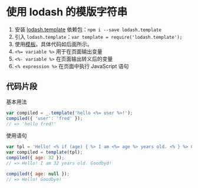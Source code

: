 # 使用 lodash 的模版字符串

1. 安装 [lodash.template](https://www.npmjs.com/package/lodash.template) 依赖包：`npm i --save lodash.template`
2. 引入 `lodash.template`：`var template = require('lodash.template');`
3. 使用[模板](https://lodash.com/docs/4.17.11#template)。具体代码如后面所示。
4. `<%= variable %>` 用于在页面输出变量
5. `<%- variable %>` 在页面输出转义后的变量
6. `<% expression %>` 在页面中执行 JavaScript 语句

## 代码片段

基本用法

```js
var compiled = _.template('hello <%= user %>!');
compiled({ 'user': 'fred' });
// => 'hello fred!'
```

使用语句

```js
var tpl = 'Hello! <% if (age) { %> I am <%= age %> years old. <% } %> Goodbye!';
var compiled = template(tpl);
compiled({ age: 32 });
// => Hello! I am 32 years old. Goodbyd!

compiled({ age: null });
// => Hello! Goodbye!
```